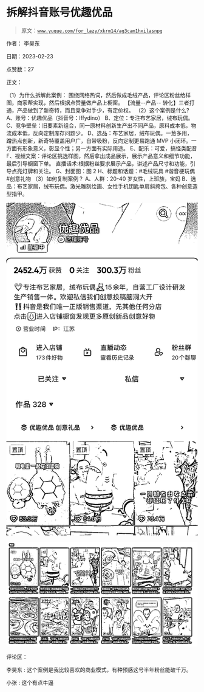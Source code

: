 # 拆解抖音账号优趣优品

> 原文：[`www.yuque.com/for_lazy/xkrm14/ag3cam1hxilasnpg`](https://www.yuque.com/for_lazy/xkrm14/ag3cam1hxilasnpg)

作者： 李昊东

日期：2023-02-23

点赞数：27

正文：

（1）为什么拆解此案例： 围绕网络热词，然后做成毛绒产品，评论区粉丝给样图，商家帮实现，然后根据点赞量做产品上橱窗。 【流量--产品-- 转化】三者打通，产品做到了新奇特，而且竞争对手少，有定价权。 （2）这个案例是什么? A、账号：优趣优品（抖音号：Iffydino） B、定位：专注布艺家居，绒布玩偶。 C、竞争壁垒：旧要素新组合，同一原材料创新生产出不同产品，原料成本低，物流成本低，反向定制库存问题少。 D、选品：布艺家居，绒布玩偶。一葱多用，蹭热点创新，新奇特覆盖用户广，自带吸粉，反向定制更易跑通 MVP 小闭环。一方面有形象意义，彰显个性；另一方面有实际用途。 E、配乐：可爱，搞怪类配音 F、视频文案：评论区挑选样图，然后拿出成品展示，展示产品意义和细节功能，最后引导橱窗下单。 直播话术:根据粉丝要求展示产品，讲述产品尺寸和功能，引导点亮灯牌和关注。 G、封面图：图 2 H、标题和话题：#毛绒玩具 #谐音梗玩偶 #创意礼物 （3）如何复制案例？ A、人群：20-40 岁女性，上班族，宝妈 B、选品：布艺家居，绒布玩偶。激光雕刻绘画、女性手机钥匙单肩斜挎包、各种创意造型指甲。

![](img/f634b878ae070616c759d4817e00a244.png)  

![](img/9ce3c48349c03d36bf6eca7ad573d38f.png)  

评论区：

李昊东 : 这个案例是我比较喜欢的商业模式，有种预感这号半年粉丝能破千万。

小张 : 这个有点牛逼



